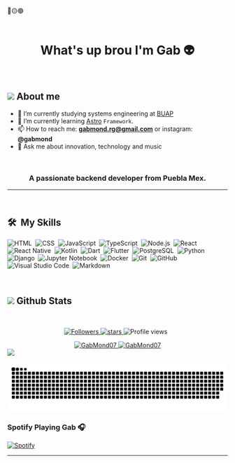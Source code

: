 <div>
🔴🟡🟢
</div>
<br/>
<h1 align="center">What's up brou I'm Gab 👽</h1>
<br/>
<!--
- 👯 I’m looking to collaborate on ...
- 🤔 I’m looking for help with ...
- 💬 Ask me about ...
- 📫 How to reach me: ...
- 😄 Pronouns: ...
- ⚡ Fun fact: ...
-->

<!--About Me-->
## <picture><img src = "https://github.com/7oSkaaa/7oSkaaa/blob/main/Images/about_me.gif?raw=true" width = 23px></picture> About me

- 🔭 I’m currently studying systems engineering at [BUAP](https://www.buap.mx/) 
- 🌱 I’m currently learning [Astro](https://astro.build/) `Framework`.
- 📫 How to reach me: **gabmond.rg@gmail.com** or instagram: **@gabmond**
- 💬 Ask me about innovation, technology and music
<br>


 <h3 align="center">A passionate backend developer from Puebla Mex.</h3>
 
---

<br>
<div>

  ## 🛠️ &nbsp;My Skills

  ![HTML](https://img.shields.io/badge/-HTML-0D1117?style=flat&logo=HTML5)&nbsp;
  ![CSS](https://img.shields.io/badge/-CSS-0D1117?style=flat&logo=CSS3&logoColor=1572B6)&nbsp;
  ![JavaScript](https://img.shields.io/badge/-JavaScript-0D1117?style=flat&logo=javascript)&nbsp;
  ![TypeScript](https://img.shields.io/badge/-TypeScript-0D1117?style=flat&logo=typescript)&nbsp;
  ![Node.js](https://img.shields.io/badge/-Node.js-0D1117?style=flat&logo=node.js)&nbsp;
  ![React](https://img.shields.io/badge/-React-0D1117?style=flat&logo=react)&nbsp;
  ![React Native](https://img.shields.io/badge/-React%20Native-0D1117?style=flat&logo=react)&nbsp;
  ![Kotlin](https://img.shields.io/badge/-Kotlin-0D1117?style=flat&logo=kotlin)&nbsp;
  ![Dart](https://img.shields.io/badge/-Dart-0D1117?style=flat&logo=dart)&nbsp;
  ![Flutter](https://img.shields.io/badge/-Flutter-0D1117?style=flat&logo=flutter)&nbsp;
  ![PostgreSQL](https://img.shields.io/badge/-PostgreSQL-0D1117?style=flat&logo=postgresql)&nbsp;
  ![Python](https://img.shields.io/badge/-Python-0D1117?style=flat&logo=python)&nbsp;
  ![Django](https://img.shields.io/badge/-Django-0D1117?style=flat&logo=django)&nbsp;
  ![Jupyter Notebook](https://img.shields.io/badge/-Jupyter%20Notebook-0D1117?style=flat&logo=jupyter)&nbsp;
  ![Docker](https://img.shields.io/badge/-Docker-0D1117?style=flat&logo=docker)&nbsp;
  ![Git](https://img.shields.io/badge/-Git-0D1117?style=flat&logo=git)&nbsp;
  ![GitHub](https://img.shields.io/badge/-GitHub-0D1117?style=flat&logo=github)&nbsp;
  ![Visual Studio Code](https://img.shields.io/badge/-VS%20Code-0D1117?style=flat&logo=visual-studio-code&logoColor=007ACC)&nbsp;
  ![Markdown](https://img.shields.io/badge/-Markdown-0D1117?style=flat&logo=markdown)

</div>
<br>

## <picture> <img src = "https://github.com/7oSkaaa/7oSkaaa/blob/main/Images/Statistics.gif?raw=true" width = 30px>  </picture> Github Stats

<br>

<!--My activities-->
<p align='center'>
  <a href="https://github.com/GabMond07?tab=followers">
    <img src="https://img.shields.io/github/followers/GabMond07?style=social" alt="Followers" />
  </a>
  <a href="https://github.com/GabMond07?tab=stars"/>
    <img src="https://img.shields.io/github/stars/GabMond07?style=social" alt="stars" />  
  </a>
   <img src="https://komarev.com/ghpvc/?username=GabMond07&color=blueviolet" alt="Profile views" />
  &nbsp;
</p>

<div align="center">
  <a href="https://github.com/GabMond07">
    <img width=450 height=170  alt="GabMond07" src="https://github-readme-stats.vercel.app/api?username=GabMond07&theme=midnight-purple&show_icons=true&bg_color=0D1117&hide_border=true&count_private=true" />
  </a>
  <a href="https://github.com/GabMond07">
    <img alt="GabMond07" src="https://github-readme-stats.vercel.app/api/top-langs/?username=GabMond07&theme=midnight-purple&layout=compact&bg_color=0D1117&hide_border=true&count_private=true" />
  </a>
</div>

<!--horizontal divider(gradiant)-->
<img src="https://user-images.githubusercontent.com/73097560/115834477-dbab4500-a447-11eb-908a-139a6edaec5c.gif">
<p align="center">
  <img  src="https://raw.githubusercontent.com/Elanza-48/Elanza-48/main/resources/img/github-contribution-grid-snake.svg"
    alt="example" />
</p>

### Spotify Playing Gab 🎧

[![Spotify](https://novatorem.bgstatic.vercel.app/api/spotify)](https://open.spotify.com/user/11153360645)


---

